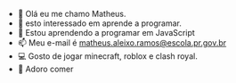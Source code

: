 - 👋 Olá eu me chamo Matheus.
- 👀 esto interessado em aprende a programar.
- 🌱 Estou aprendendo a programar em JavaScript
- 📫 Meu e-mail é matheus.aleixo.ramos@escola.pr.gov.br
- 💻 Gosto de jogar minecraft, roblox e clash royal.
- 🍔 Adoro comer
<!---
theus62545/theus62545 is a ✨ special ✨ repository because its `README.md` (this file) appears on your GitHub profile.
You can click the Preview link to take a look at your changes.
--->
